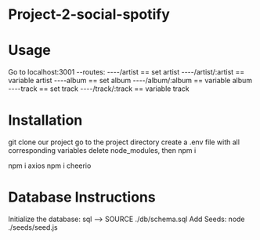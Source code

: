 # Project-2-social-spotify

# Usage

Go to localhost:3001
--routes:
----/artist == set artist
----/artist/:artist == variable artist
----album == set album
----/album/:album == variable album
----track == set track
----/track/:track == variable track

# Installation

git clone our project
go to the project directory
create a .env file with all corresponding variables
delete node_modules, then npm i

npm i axios
npm i cheerio

# Database Instructions

Initialize the database: sql --> SOURCE ./db/schema.sql
Add Seeds: node ./seeds/seed.js
